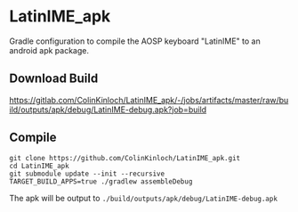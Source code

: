 # LatinIME_apk
Gradle configuration to compile the AOSP keyboard "LatinIME" to an android apk package.

## Download Build
https://gitlab.com/ColinKinloch/LatinIME_apk/-/jobs/artifacts/master/raw/build/outputs/apk/debug/LatinIME-debug.apk?job=build

## Compile
```
git clone https://github.com/ColinKinloch/LatinIME_apk.git
cd LatinIME_apk
git submodule update --init --recursive
TARGET_BUILD_APPS=true ./gradlew assembleDebug
```

The apk will be output to `./build/outputs/apk/debug/LatinIME-debug.apk`
